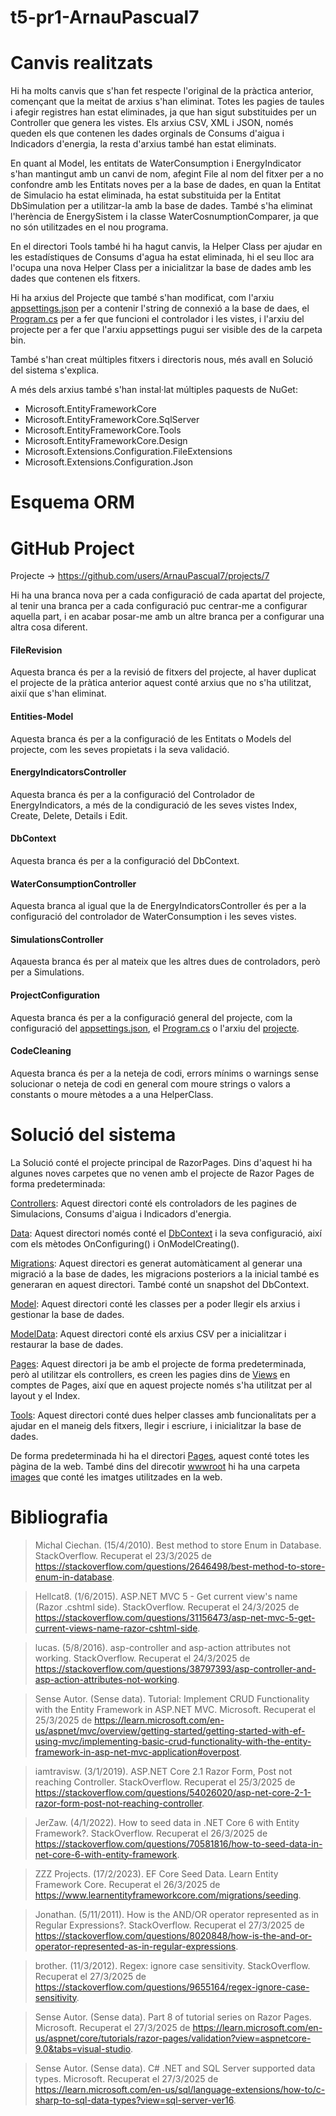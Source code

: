 # t5-pr1-ArnauPascual7

# Canvis realitzats

Hi ha molts canvis que s'han fet respecte l'original de la pràctica anterior, començant que la meitat de arxius s'han eliminat. Totes les pagies de taules i afegir registres han estat eliminades, ja que han sigut substituides per un Controller que genera les vistes. Els arxius CSV, XML i JSON, només queden els que contenen les dades orginals de Consums d'aigua i Indicadors d'energia, la resta d'arxius també han estat eliminats.

En quant al Model, les entitats de WaterConsumption i EnergyIndicator s'han mantingut amb un canvi de nom, afegint File al nom del fitxer per a no confondre amb les Entitats noves per a la base de dades, en quan la Entitat de Simulacio ha estat eliminada, ha estat substituida per la Entitat DbSimulation per a utilitzar-la amb la base de dades. També s'ha eliminat l'herència de EnergySistem i la classe WaterCosnumptionComparer, ja que no són utilitzades en el nou programa.

En el directori Tools també hi ha hagut canvis, la Helper Class per ajudar en les estadístiques de Consums d'agua ha estat eliminada, hi el seu lloc ara l'ocupa una nova Helper Class per a inicialitzar la base de dades amb les dades que contenen els fitxers.

Hi ha arxius del Projecte que també s'han modificat, com l'arxiu [appsettings.json](EcoEnergyRazorPagesSolution/EcoEnergyRazorPages/appsettings.json) per a contenir l'string de connexió a la base de daes, el [Program.cs](EcoEnergyRazorPagesSolution/EcoEnergyRazorPages/Program.cs) per a fer que funcioni el controlador i les vistes, i l'arxiu del projecte per a fer que l'arxiu appsettings pugui ser visible des de la carpeta bin.

També s'han creat múltiples fitxers i directoris nous, més avall en Solució del sistema s'explica.

A més dels arxius també s'han instal·lat múltiples paquests de NuGet:
- Microsoft.EntityFrameworkCore
- Microsoft.EntityFrameworkCore.SqlServer
- Microsoft.EntityFrameworkCore.Tools
- Microsoft.EntityFrameworkCore.Design
- Microsoft.Extensions.Configuration.FileExtensions
- Microsoft.Extensions.Configuration.Json

# Esquema ORM



# GitHub Project

Projecte -> https://github.com/users/ArnauPascual7/projects/7

Hi ha una branca nova per a cada configuració de cada apartat del projecte, al tenir una branca per a cada configuració puc centrar-me a configurar aquella part, i en acabar posar-me amb un altre branca per a configurar una altra cosa diferent.

#### FileRevision

Aquesta branca és per a la revisió de fitxers del projecte, al haver duplicat el projecte de la pràtica anterior aquest conté arxius que no s'ha utilitzat, aixií que s'han eliminat.

#### Entities-Model

Aquesta branca és per a la configuració de les Entitats o Models del projecte, com les seves propietats i la seva validació.

#### EnergyIndicatorsController

Aquesta branca és per a la configuració del Controlador de EnergyIndicators, a més de la condiguració de les seves vistes Index, Create, Delete, Details i Edit.

#### DbContext

Aquesta branca és per a la configuració del DbContext.

#### WaterConsumptionController

Aquesta branca al igual que la de EnergyIndicatorsController és per a la configuració del controlador de WaterConsumption i les seves vistes.

#### SimulationsController

Aqauesta branca és per al mateix que les altres dues de controladors, però per a Simulations.

#### ProjectConfiguration

Aquesta branca és per a la configuració general del projecte, com la configuració del [appsettings.json](EcoEnergyRazorPagesSolution/EcoEnergyRazorPages/appsettings.json), el [Program.cs](EcoEnergyRazorPagesSolution/EcoEnergyRazorPages/Program.cs) o l'arxiu del [projecte](EcoEnergyRazorPagesSolution/EcoEnergyRazorPages/EcoEnergyRazorPages.csproj).

#### CodeCleaning

Aquesta branca és per a la neteja de codi, errors mínims o warnings sense solucionar o neteja de codi en general com moure strings o valors a constants o moure mètodes a a una HelperClass.

# Solució del sistema

La Solució conté el projecte principal de RazorPages. Dins d'aquest hi ha algunes noves carpetes que no venen amb el projecte de Razor Pages de forma predeterminada:

[Controllers](EcoEnergyRazorPagesSolution/EcoEnergyRazorPages/Controllers): Aquest directori conté els controladors de les pagines de Simulacions, Consums d'aigua i Indicadors d'energia.

[Data](EcoEnergyRazorPagesSolution/EcoEnergyRazorPages/Data): Aquest directori només conté el [DbContext](EcoEnergyRazorPagesSolution/EcoEnergyRazorPages/Data/AppDbContext.cs) i la seva configuració, així com els mètodes OnConfiguring() i OnModelCreating().

[Migrations](EcoEnergyRazorPagesSolution/EcoEnergyRazorPages/Migrations): Aquest directori es generat automàticament al generar una migració a la base de dades, les migracions posteriors a la inicial també es generaran en aquest directori. També conté un snapshot del DbContext.

[Model](EcoEnergyRazorPagesSolution/EcoEnergyRazorPages/Model): Aquest directori conté les classes per a poder llegir els arxius i gestionar la base de dades.

[ModelData](EcoEnergyRazorPagesSolution/EcoEnergyRazorPages/ModelData): Aquest directori conté els arxius CSV per a inicialitzar i restaurar la base de dades.

[Pages](EcoEnergyRazorPagesSolution/EcoEnergyRazorPages/Pages): Aquest directori ja be amb el projecte de forma predeterminada, però al utilitzar els controllers, es creen les pagies dins de [Views](EcoEnergyRazorPagesSolution/EcoEnergyRazorPages/Views) en comptes de Pages,  així que en aquest projecte només s'ha utilitzat per al layout y el Index.

[Tools](EcoEnergyRazorPagesSolution/EcoEnergyRazorPages/Tools): Aquest directori conté dues helper classes amb funcionalitats per a ajudar en el maneig dels fitxers, llegir i escriure, i inicialitzar la base de dades.

De forma predeterminada hi ha el directori [Pages](EcoEnergyRazorPagesSolution/EcoEnergyRazorPages/Pages), aquest conté totes les pàgina de la web. També dins del direcotir [wwwroot](EcoEnergyRazorPagesSolution/EcoEnergyRazorPages/wwwroot) hi ha una carpeta [images](EcoEnergyRazorPagesSolution/EcoEnergyRazorPages/wwwroot/images) que conté les imatges utilitzades en la web.

# Bibliografia

> Michal Ciechan. (15/4/2010). Best method to store Enum in Database. StackOverflow. Recuperat el 23/3/2025 de https://stackoverflow.com/questions/2646498/best-method-to-store-enum-in-database.

> Hellcat8. (1/6/2015). ASP.NET MVC 5 - Get current view's name (Razor .cshtml side). StackOverflow. Recuperat el 24/3/2025 de https://stackoverflow.com/questions/31156473/asp-net-mvc-5-get-current-views-name-razor-cshtml-side.

> lucas. (5/8/2016). asp-controller and asp-action attributes not working. StackOverflow. Recuperat el 24/3/2025 de https://stackoverflow.com/questions/38797393/asp-controller-and-asp-action-attributes-not-working.

> Sense Autor. (Sense data). Tutorial: Implement CRUD Functionality with the Entity Framework in ASP.NET MVC. Microsoft. Recuperat el 25/3/2025 de https://learn.microsoft.com/en-us/aspnet/mvc/overview/getting-started/getting-started-with-ef-using-mvc/implementing-basic-crud-functionality-with-the-entity-framework-in-asp-net-mvc-application#overpost.

> iamtravisw. (3/1/2019). ASP.NET Core 2.1 Razor Form, Post not reaching Controller. StackOverflow. Recuperat el 25/3/2025 de https://stackoverflow.com/questions/54026020/asp-net-core-2-1-razor-form-post-not-reaching-controller.

> JerZaw. (4/1/2022). How to seed data in .NET Core 6 with Entity Framework?. StackOverflow. Recuperat el 26/3/2025 de https://stackoverflow.com/questions/70581816/how-to-seed-data-in-net-core-6-with-entity-framework.

> ZZZ Projects. (17/2/2023). EF Core Seed Data. Learn Entity Framework Core. Recuperat el 26/3/2025 de https://www.learnentityframeworkcore.com/migrations/seeding.

> Jonathan. (5/11/2011). How is the AND/OR operator represented as in Regular Expressions?. StackOverflow. Recuperat el 27/3/2025 de https://stackoverflow.com/questions/8020848/how-is-the-and-or-operator-represented-as-in-regular-expressions.

> brother. (11/3/2012). Regex: ignore case sensitivity. StackOverflow. Recuperat el 27/3/2025 de https://stackoverflow.com/questions/9655164/regex-ignore-case-sensitivity.

> Sense Autor. (Sense data). Part 8 of tutorial series on Razor Pages. Microsoft. Recuperat el 27/3/2025 de https://learn.microsoft.com/en-us/aspnet/core/tutorials/razor-pages/validation?view=aspnetcore-9.0&tabs=visual-studio.

> Sense Autor. (Sense data). C# .NET and SQL Server supported data types. Microsoft. Recuperat el 27/3/2025 de https://learn.microsoft.com/en-us/sql/language-extensions/how-to/c-sharp-to-sql-data-types?view=sql-server-ver16.
